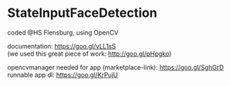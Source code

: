# StateInputFaceDetection

coded @HS Flensburg, using OpenCV </br>

documentation: https://goo.gl/vLL1sS </br>
(we used this great piece of work: http://goo.gl/pHpgko) </br>

opencvmanager needed for app (marketplace-link): https://goo.gl/SghGrD </br>
runnable app dl: https://goo.gl/KrPujU </br>
